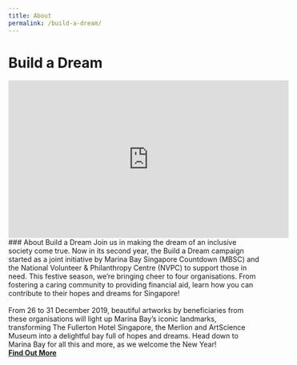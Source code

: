```yaml
---
title: About
permalink: /build-a-dream/
---
```


# Build a Dream
<div class="bp-youtube">
<iframe width="560" height="315" src="https://www.youtube.com/embed/o2OWGkAi2tU" frameborder="0" allow="accelerometer; autoplay; encrypted-media; gyroscope; picture-in-picture" allowfullscreen></iframe>
</div>
### About Build a Dream 
 Join us in making the dream of an inclusive society come true. Now in its second year, the Build a Dream campaign started as a joint initiative by Marina Bay Singapore Countdown (MBSC) and the National Volunteer & Philanthropy Centre (NVPC) to support those in need. This festive season, we’re bringing cheer to four organisations. From fostering a caring community to providing financial aid, learn how you can contribute to their hopes and dreams for Singapore!
     <br>
     <br>From 26 to 31 December 2019, beautiful artworks by beneficiaries from these organisations will light up Marina Bay’s iconic landmarks, transforming The Fullerton Hotel Singapore, the Merlion and ArtScience Museum into a delightful bay full of hopes and dreams.
Head down to Marina Bay for all this and more, as we welcome the New Year!<font color="orangered"><b><br><a href="https://www.giving.sg/mbsc-build-a-dream">Find Out More</a></b></font>
      <br>


